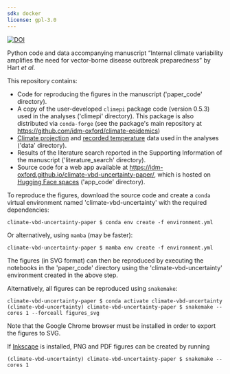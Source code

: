 ```yaml
---
sdk: docker
license: gpl-3.0
---
```


[![DOI](https://zenodo.org/badge/DOI/10.5281/zenodo.15318576.svg)](https://doi.org/10.5281/zenodo.15318576)

Python code and data accompanying manuscript “Internal climate variability amplifies the
need for vector-borne disease outbreak preparedness” by Hart *et al*.

This repository contains:
- Code for reproducing the figures in the manuscript
    ('paper_code' directory).
- A copy of the user-developed `climepi` package code (version 0.5.3) used in the
    analyses ('climepi' directory). This package is also distributed via `conda-forge`
    (see the package's main repository at
    https://github.com/idm-oxford/climate-epidemics)
- [Climate projection](
    https://www.isimip.org/gettingstarted/terms-of-use/terms-use-publicly-available-isimip-data-after-embargo-period/)
    and [recorded temperature](https://dev.meteostat.net/terms.html) data used in the
    analyses ('data' directory).
- Results of the literature search reported in the Supporting Information of the
    manuscript ('literature_search' directory).
- Source code for a web app available at
    https://idm-oxford.github.io/climate-vbd-uncertainty-paper/, which is hosted on
    [Hugging Face spaces](
        https://huggingface.co/spaces/will-s-hart/climate-vbd-uncertainty) ('app_code'
    directory).

To reproduce the figures, download the source code and
create a ``conda`` virtual environment named 'climate-vbd-uncertainty' with the required
dependencies:
```
climate-vbd-uncertainty-paper $ conda env create -f environment.yml
```
Or alternatively, using `mamba` (may be faster):
```
climate-vbd-uncertainty-paper $ mamba env create -f environment.yml
```

The figures (in SVG format) can then be reproduced by executing the notebooks in the
'paper_code' directory using the 'climate-vbd-uncertainty' environment created in the
above step.

Alternatively, all figures can be reproduced using ``snakemake``:
```
climate-vbd-uncertainty-paper $ conda activate climate-vbd-uncertainty
(climate-vbd-uncertainty) climate-vbd-uncertainty-paper $ snakemake --cores 1 --forceall figures_svg
```

Note that the Google Chrome browser must be installed in order to export the figures to
SVG.

If [Inkscape](https://inkscape.org) is installed, PNG and PDF figures can be created by
running
```
(climate-vbd-uncertainty) climate-vbd-uncertainty-paper $ snakemake --cores 1
```
